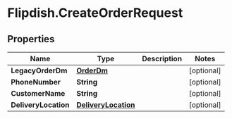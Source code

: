 # Flipdish.CreateOrderRequest

## Properties
Name | Type | Description | Notes
------------ | ------------- | ------------- | -------------
**LegacyOrderDm** | [**OrderDm**](OrderDm.md) |  | [optional] 
**PhoneNumber** | **String** |  | [optional] 
**CustomerName** | **String** |  | [optional] 
**DeliveryLocation** | [**DeliveryLocation**](DeliveryLocation.md) |  | [optional] 


